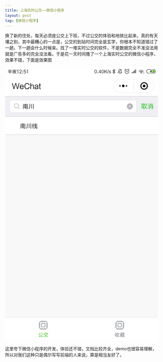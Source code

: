 ```yaml
---
title: 上海实时公交——微信小程序
layout: post
tag: [微信小程序]
---
```


换了新的住处，每天必须座公交上下班，不过公交的体验和地铁比起来，真的有天壤之别，其中最糟心的一点是，公交的到站时间完全是玄学，你根本不知道错过了一趟，下一趟会什么时候来。找了一堆实时公交的软件，不是数据完全不准没法用就是广告多的完全没法看。于是花一天时间撸了一个上海实时公交的微信小程序，效果不错，下面是效果图

![](/media/img/2018/Realtime_bus_1.png)

这里夸下微信小程序的开发，体验还不错，文档比较齐全，demo也很容易理解，所以对我们这种只是偶尔写写前端的人来说，算是相当友好了。